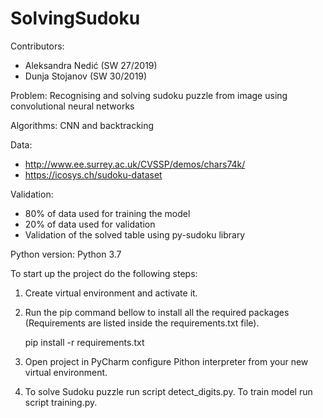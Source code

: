 # SolvingSudoku

Contributors:
- Aleksandra Nedić (SW 27/2019)
- Dunja Stojanov (SW 30/2019)

Problem:
Recognising and solving sudoku puzzle from image using convolutional neural networks

Algorithms:
CNN and backtracking

Data:
- http://www.ee.surrey.ac.uk/CVSSP/demos/chars74k/
- https://icosys.ch/sudoku-dataset

Validation:
- 80% of data used for training the model
- 20% of data used for validation
- Validation of the solved table using py-sudoku library

Python version:
Python 3.7

To start up the project do the following steps:
1. Create virtual environment and activate it.
2. Run the pip command bellow to install all the required packages (Requirements are listed inside the requirements.txt file).

    pip install -r requirements.txt

3. Open project in PyCharm configure Pithon interpreter from your new virtual environment.
4. To solve Sudoku puzzle run script detect_digits.py. To train model run script training.py.

